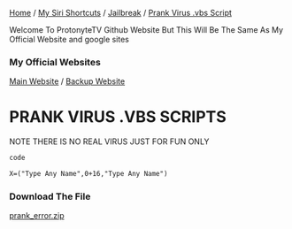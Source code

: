 [Home](https://protonytetv.github.io/sub2protonytetv/) / [My Siri Shortcuts](https://protonytetv.github.io/sub2protonytetv/sirishortcuts) / [Jailbreak](https://protonytetv.github.io/sub2protonytetv/jailbreak) / [Prank Virus .vbs Script](https://protonytetv.github.io/sub2protonytetv/fakevbs-script)

Welcome To ProtonyteTV Github Website But This Will Be The Same As My Official Website and google sites

### My Official Websites
[Main Website](http://protonytetv.weebly.com/) / [Backup Website](https://sites.google.com/view/protonytetv)

# PRANK VIRUS .VBS SCRIPTS
NOTE THERE IS NO REAL VIRUS JUST FOR FUN ONLY​

```markdown
code

X=("Type Any Name",0+16,"Type Any Name")

```

### Download The File
[prank_error.zip](https://github.com/ProtonyteTV/sub2protonytetv/raw/master/prank_error.zip)
